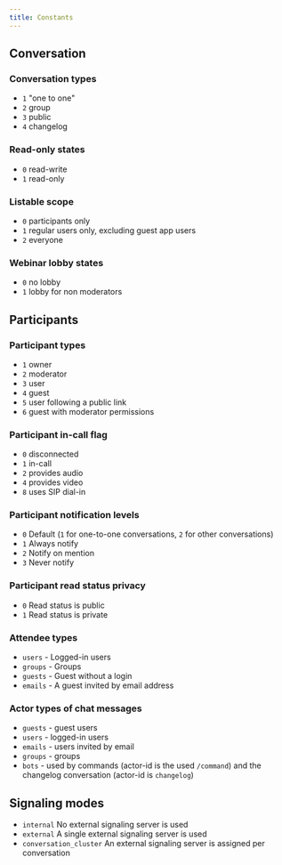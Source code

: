 ```yaml
---
title: Constants
---
```


## Conversation

### Conversation types
* `1` "one to one"
* `2` group
* `3` public
* `4` changelog

### Read-only states
* `0` read-write
* `1` read-only

### Listable scope
* `0` participants only
* `1` regular users only, excluding guest app users
* `2` everyone

### Webinar lobby states
* `0` no lobby
* `1` lobby for non moderators

## Participants

### Participant types
* `1` owner
* `2` moderator
* `3` user
* `4` guest
* `5` user following a public link
* `6` guest with moderator permissions

### Participant in-call flag
* `0` disconnected
* `1` in-call
* `2` provides audio
* `4` provides video
* `8` uses SIP dial-in

### Participant notification levels
* `0` Default (`1` for one-to-one conversations, `2` for other conversations)
* `1` Always notify
* `2` Notify on mention
* `3` Never notify

### Participant read status privacy
* `0` Read status is public
* `1` Read status is private

### Attendee types
* `users` - Logged-in users
* `groups` - Groups
* `guests` - Guest without a login
* `emails` - A guest invited by email address

### Actor types of chat messages
* `guests` - guest users
* `users` - logged-in users
* `emails` - users invited by email
* `groups` - groups
* `bots` - used by commands (actor-id is the used `/command`) and the changelog conversation (actor-id is `changelog`)

## Signaling modes
* `internal` No external signaling server is used
* `external` A single external signaling server is used
* `conversation_cluster` An external signaling server is assigned per conversation
